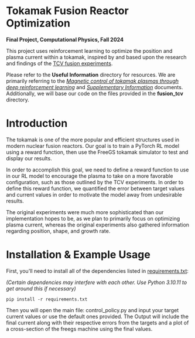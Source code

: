 # Tokamak Fusion Reactor Optimization

**Final Project, Computational Physics, Fall 2024**

This project uses reinforcement learning to optimize the position and plasma current within a tokamak, inspired by and based upon the research and findings of the [TCV fusion experiments](https://github.com/MrLou1976/PHY_329_Final_Project/blob/main/Useful%20Information/Magnetic%20control%20of%20tokamak%20plasmas%20through%20deep%20reinforcement%20learning.pdf). 

Please refer to the **Useful Information** directory for resources. We are primarily referring to the [*Magnetic control of tokamak plasmas through deep reinforcement learning*](https://github.com/MrLou1976/PHY_329_Final_Project/blob/main/Useful%20Information/Magnetic%20control%20of%20tokamak%20plasmas%20through%20deep%20reinforcement%20learning.pdf) and [*Supplementary Information*](https://github.com/MrLou1976/PHY_329_Final_Project/blob/main/Useful%20Information/Supplementary%20Information.pdf) documents. Additionally, we will base our code on the files provided in the **fusion_tcv** directory.

# Introduction

The tokamak is one of the more popular and efficient structures used in modern nuclear fusion reactors. Our goal is to train a PyTorch RL model using a reward function, then use the FreeGS tokamak simulator to test and display our results.

In order to accomplish this goal, we need to define a reward function to use in our RL model to encourage the plasma to take on a more favorable configuration, such as those outlined by the TCV experiments. In order to define this reward function, we quantified the error between target values and current values in order to motivate the model away from undesirable results.

The original experiments were much more sophisticated than our implementation hopes to be, as we plan to primarily focus on optimizing plasma current, whereas the original experiments also gathered information regarding position, shape, and growth rate.

# Installation & Example Usage

First, you'll need to install all of the dependencies listed in [requirements.txt](https://github.com/MrLou1976/PHY_329_Final_Project/blob/main/requirements.txt):

*(Certain dependencies may interfere with each other. Use Python 3.10.11 to get around this if necessary)*

```
pip install -r requirements.txt
```

Then you will open the main file: control_policy.py and input your target current values or use the default ones provided.
The Output will include the final current along with their respective errors from the targets and a plot of a cross-section of the freegs machine using the final values.


